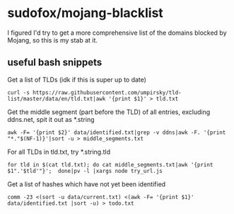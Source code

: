 # sudofox/mojang-blacklist

I figured I'd try to get a more comprehensive list of the domains blocked by Mojang, so this is my stab at it.

## useful bash snippets

Get a list of TLDs (idk if this is super up to date)

```
curl -s https://raw.githubusercontent.com/umpirsky/tld-list/master/data/en/tld.txt|awk '{print $1}' > tld.txt
```

Get the middle segment (part before the TLD) of all entries, excluding ddns.net, spit it out as *.string

```
awk -F= '{print $2}' data/identified.txt|grep -v ddns|awk -F. '{print "*."$(NF-1)}'|sort -u > middle_segments.txt
```

For all TLDs in tld.txt, try *.string.tld

```
for tld in $(cat tld.txt); do cat middle_segments.txt|awk '{print $1".'$tld'"}';  done|pv -l |xargs node try_url.js
```

Get a list of hashes which have not yet been identified

```
comm -23 <(sort -u data/current.txt) <(awk -F= '{print $1}' data/identified.txt |sort -u) > todo.txt
```
